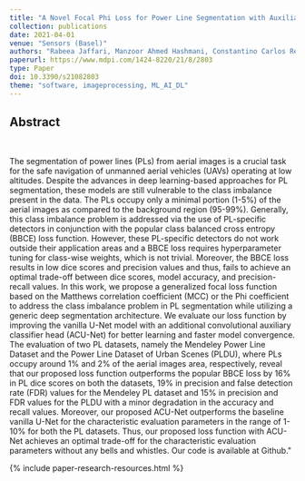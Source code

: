 ```yaml
---
title: "A Novel Focal Phi Loss for Power Line Segmentation with Auxiliary Classifier U-Net"
collection: publications
date: 2021-04-01
venue: "Sensors (Basel)"
authors: "Rabeea Jaffari, Manzoor Ahmed Hashmani, Constantino Carlos Reyes-Aldasoro"
paperurl: https://www.mdpi.com/1424-8220/21/8/2803
type: Paper
doi: 10.3390/s21082803
theme: "software, imageprocessing, ML_AI_DL"
---
```


<h2> Abstract </h2>  <br>

The segmentation of power lines (PLs) from aerial images is a crucial task for the safe navigation of unmanned aerial vehicles (UAVs) operating at low altitudes. Despite the advances in deep learning-based approaches for PL segmentation, these models are still vulnerable to the class imbalance present in the data. The PLs occupy only a minimal portion (1-5\%) of the aerial images as compared to the background region (95-99\%). Generally, this class imbalance problem is addressed via the use of PL-specific detectors in conjunction with the popular class balanced cross entropy (BBCE) loss function. However, these PL-specific detectors do not work outside their application areas and a BBCE loss requires hyperparameter tuning for class-wise weights, which is not trivial. Moreover, the BBCE loss results in low dice scores and precision values and thus, fails to achieve an optimal trade-off between dice scores, model accuracy, and precision-recall values. In this work, we propose a generalized focal loss function based on the Matthews correlation coefficient (MCC) or the Phi coefficient to address the class imbalance problem in PL segmentation while utilizing a generic deep segmentation architecture. We evaluate our loss function by improving the vanilla U-Net model with an additional convolutional auxiliary classifier head (ACU-Net) for better learning and faster model convergence. The evaluation of two PL datasets, namely the Mendeley Power Line Dataset and the Power Line Dataset of Urban Scenes (PLDU), where PLs occupy around 1\% and 2\% of the aerial images area, respectively, reveal that our proposed loss function outperforms the popular BBCE loss by 16\% in PL dice scores on both the datasets, 19\% in precision and false detection rate (FDR) values for the Mendeley PL dataset and 15\% in precision and FDR values for the PLDU with a minor degradation in the accuracy and recall values. Moreover, our proposed ACU-Net outperforms the baseline vanilla U-Net for the characteristic evaluation parameters in the range of 1-10\% for both the PL datasets. Thus, our proposed loss function with ACU-Net achieves an optimal trade-off for the characteristic evaluation parameters without any bells and whistles. Our code is available at Github."

{% include paper-research-resources.html %}
